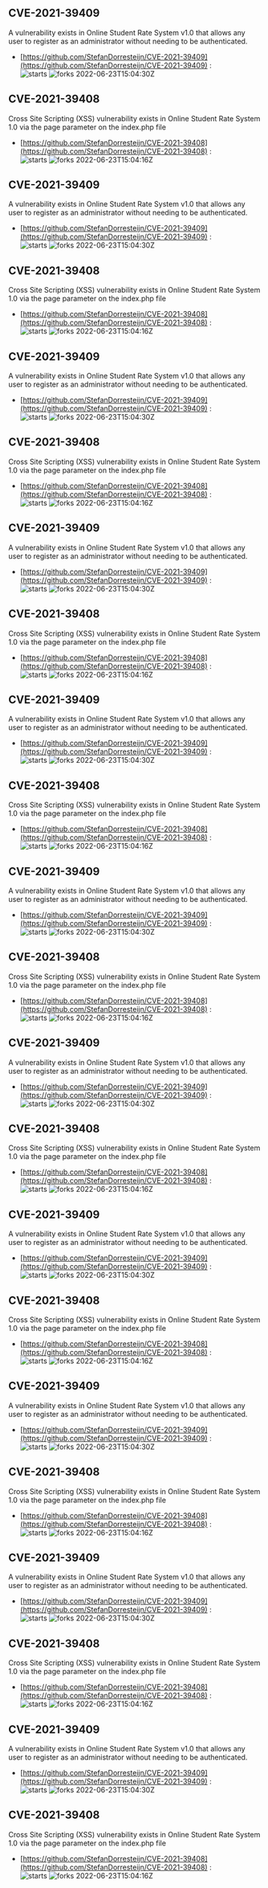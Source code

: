 ## CVE-2021-39409
 A vulnerability exists in Online Student Rate System v1.0 that allows any user to register as an administrator without needing to be authenticated.

- [https://github.com/StefanDorresteijn/CVE-2021-39409](https://github.com/StefanDorresteijn/CVE-2021-39409) :  
![starts](https://img.shields.io/github/stars/StefanDorresteijn/CVE-2021-39409.svg) 
![forks](https://img.shields.io/github/forks/StefanDorresteijn/CVE-2021-39409.svg) 
2022-06-23T15:04:30Z

## CVE-2021-39408
 Cross Site Scripting (XSS) vulnerability exists in Online Student Rate System 1.0 via the page parameter on the index.php file

- [https://github.com/StefanDorresteijn/CVE-2021-39408](https://github.com/StefanDorresteijn/CVE-2021-39408) :  
![starts](https://img.shields.io/github/stars/StefanDorresteijn/CVE-2021-39408.svg) 
![forks](https://img.shields.io/github/forks/StefanDorresteijn/CVE-2021-39408.svg) 
2022-06-23T15:04:16Z

## CVE-2021-39409
 A vulnerability exists in Online Student Rate System v1.0 that allows any user to register as an administrator without needing to be authenticated.

- [https://github.com/StefanDorresteijn/CVE-2021-39409](https://github.com/StefanDorresteijn/CVE-2021-39409) :  
![starts](https://img.shields.io/github/stars/StefanDorresteijn/CVE-2021-39409.svg) 
![forks](https://img.shields.io/github/forks/StefanDorresteijn/CVE-2021-39409.svg) 
2022-06-23T15:04:30Z

## CVE-2021-39408
 Cross Site Scripting (XSS) vulnerability exists in Online Student Rate System 1.0 via the page parameter on the index.php file

- [https://github.com/StefanDorresteijn/CVE-2021-39408](https://github.com/StefanDorresteijn/CVE-2021-39408) :  
![starts](https://img.shields.io/github/stars/StefanDorresteijn/CVE-2021-39408.svg) 
![forks](https://img.shields.io/github/forks/StefanDorresteijn/CVE-2021-39408.svg) 
2022-06-23T15:04:16Z

## CVE-2021-39409
 A vulnerability exists in Online Student Rate System v1.0 that allows any user to register as an administrator without needing to be authenticated.

- [https://github.com/StefanDorresteijn/CVE-2021-39409](https://github.com/StefanDorresteijn/CVE-2021-39409) :  
![starts](https://img.shields.io/github/stars/StefanDorresteijn/CVE-2021-39409.svg) 
![forks](https://img.shields.io/github/forks/StefanDorresteijn/CVE-2021-39409.svg) 
2022-06-23T15:04:30Z

## CVE-2021-39408
 Cross Site Scripting (XSS) vulnerability exists in Online Student Rate System 1.0 via the page parameter on the index.php file

- [https://github.com/StefanDorresteijn/CVE-2021-39408](https://github.com/StefanDorresteijn/CVE-2021-39408) :  
![starts](https://img.shields.io/github/stars/StefanDorresteijn/CVE-2021-39408.svg) 
![forks](https://img.shields.io/github/forks/StefanDorresteijn/CVE-2021-39408.svg) 
2022-06-23T15:04:16Z

## CVE-2021-39409
 A vulnerability exists in Online Student Rate System v1.0 that allows any user to register as an administrator without needing to be authenticated.

- [https://github.com/StefanDorresteijn/CVE-2021-39409](https://github.com/StefanDorresteijn/CVE-2021-39409) :  
![starts](https://img.shields.io/github/stars/StefanDorresteijn/CVE-2021-39409.svg) 
![forks](https://img.shields.io/github/forks/StefanDorresteijn/CVE-2021-39409.svg) 
2022-06-23T15:04:30Z

## CVE-2021-39408
 Cross Site Scripting (XSS) vulnerability exists in Online Student Rate System 1.0 via the page parameter on the index.php file

- [https://github.com/StefanDorresteijn/CVE-2021-39408](https://github.com/StefanDorresteijn/CVE-2021-39408) :  
![starts](https://img.shields.io/github/stars/StefanDorresteijn/CVE-2021-39408.svg) 
![forks](https://img.shields.io/github/forks/StefanDorresteijn/CVE-2021-39408.svg) 
2022-06-23T15:04:16Z

## CVE-2021-39409
 A vulnerability exists in Online Student Rate System v1.0 that allows any user to register as an administrator without needing to be authenticated.

- [https://github.com/StefanDorresteijn/CVE-2021-39409](https://github.com/StefanDorresteijn/CVE-2021-39409) :  
![starts](https://img.shields.io/github/stars/StefanDorresteijn/CVE-2021-39409.svg) 
![forks](https://img.shields.io/github/forks/StefanDorresteijn/CVE-2021-39409.svg) 
2022-06-23T15:04:30Z

## CVE-2021-39408
 Cross Site Scripting (XSS) vulnerability exists in Online Student Rate System 1.0 via the page parameter on the index.php file

- [https://github.com/StefanDorresteijn/CVE-2021-39408](https://github.com/StefanDorresteijn/CVE-2021-39408) :  
![starts](https://img.shields.io/github/stars/StefanDorresteijn/CVE-2021-39408.svg) 
![forks](https://img.shields.io/github/forks/StefanDorresteijn/CVE-2021-39408.svg) 
2022-06-23T15:04:16Z

## CVE-2021-39409
 A vulnerability exists in Online Student Rate System v1.0 that allows any user to register as an administrator without needing to be authenticated.

- [https://github.com/StefanDorresteijn/CVE-2021-39409](https://github.com/StefanDorresteijn/CVE-2021-39409) :  
![starts](https://img.shields.io/github/stars/StefanDorresteijn/CVE-2021-39409.svg) 
![forks](https://img.shields.io/github/forks/StefanDorresteijn/CVE-2021-39409.svg) 
2022-06-23T15:04:30Z

## CVE-2021-39408
 Cross Site Scripting (XSS) vulnerability exists in Online Student Rate System 1.0 via the page parameter on the index.php file

- [https://github.com/StefanDorresteijn/CVE-2021-39408](https://github.com/StefanDorresteijn/CVE-2021-39408) :  
![starts](https://img.shields.io/github/stars/StefanDorresteijn/CVE-2021-39408.svg) 
![forks](https://img.shields.io/github/forks/StefanDorresteijn/CVE-2021-39408.svg) 
2022-06-23T15:04:16Z

## CVE-2021-39409
 A vulnerability exists in Online Student Rate System v1.0 that allows any user to register as an administrator without needing to be authenticated.

- [https://github.com/StefanDorresteijn/CVE-2021-39409](https://github.com/StefanDorresteijn/CVE-2021-39409) :  
![starts](https://img.shields.io/github/stars/StefanDorresteijn/CVE-2021-39409.svg) 
![forks](https://img.shields.io/github/forks/StefanDorresteijn/CVE-2021-39409.svg) 
2022-06-23T15:04:30Z

## CVE-2021-39408
 Cross Site Scripting (XSS) vulnerability exists in Online Student Rate System 1.0 via the page parameter on the index.php file

- [https://github.com/StefanDorresteijn/CVE-2021-39408](https://github.com/StefanDorresteijn/CVE-2021-39408) :  
![starts](https://img.shields.io/github/stars/StefanDorresteijn/CVE-2021-39408.svg) 
![forks](https://img.shields.io/github/forks/StefanDorresteijn/CVE-2021-39408.svg) 
2022-06-23T15:04:16Z

## CVE-2021-39409
 A vulnerability exists in Online Student Rate System v1.0 that allows any user to register as an administrator without needing to be authenticated.

- [https://github.com/StefanDorresteijn/CVE-2021-39409](https://github.com/StefanDorresteijn/CVE-2021-39409) :  
![starts](https://img.shields.io/github/stars/StefanDorresteijn/CVE-2021-39409.svg) 
![forks](https://img.shields.io/github/forks/StefanDorresteijn/CVE-2021-39409.svg) 
2022-06-23T15:04:30Z

## CVE-2021-39408
 Cross Site Scripting (XSS) vulnerability exists in Online Student Rate System 1.0 via the page parameter on the index.php file

- [https://github.com/StefanDorresteijn/CVE-2021-39408](https://github.com/StefanDorresteijn/CVE-2021-39408) :  
![starts](https://img.shields.io/github/stars/StefanDorresteijn/CVE-2021-39408.svg) 
![forks](https://img.shields.io/github/forks/StefanDorresteijn/CVE-2021-39408.svg) 
2022-06-23T15:04:16Z

## CVE-2021-39409
 A vulnerability exists in Online Student Rate System v1.0 that allows any user to register as an administrator without needing to be authenticated.

- [https://github.com/StefanDorresteijn/CVE-2021-39409](https://github.com/StefanDorresteijn/CVE-2021-39409) :  
![starts](https://img.shields.io/github/stars/StefanDorresteijn/CVE-2021-39409.svg) 
![forks](https://img.shields.io/github/forks/StefanDorresteijn/CVE-2021-39409.svg) 
2022-06-23T15:04:30Z

## CVE-2021-39408
 Cross Site Scripting (XSS) vulnerability exists in Online Student Rate System 1.0 via the page parameter on the index.php file

- [https://github.com/StefanDorresteijn/CVE-2021-39408](https://github.com/StefanDorresteijn/CVE-2021-39408) :  
![starts](https://img.shields.io/github/stars/StefanDorresteijn/CVE-2021-39408.svg) 
![forks](https://img.shields.io/github/forks/StefanDorresteijn/CVE-2021-39408.svg) 
2022-06-23T15:04:16Z

## CVE-2021-39409
 A vulnerability exists in Online Student Rate System v1.0 that allows any user to register as an administrator without needing to be authenticated.

- [https://github.com/StefanDorresteijn/CVE-2021-39409](https://github.com/StefanDorresteijn/CVE-2021-39409) :  
![starts](https://img.shields.io/github/stars/StefanDorresteijn/CVE-2021-39409.svg) 
![forks](https://img.shields.io/github/forks/StefanDorresteijn/CVE-2021-39409.svg) 
2022-06-23T15:04:30Z

## CVE-2021-39408
 Cross Site Scripting (XSS) vulnerability exists in Online Student Rate System 1.0 via the page parameter on the index.php file

- [https://github.com/StefanDorresteijn/CVE-2021-39408](https://github.com/StefanDorresteijn/CVE-2021-39408) :  
![starts](https://img.shields.io/github/stars/StefanDorresteijn/CVE-2021-39408.svg) 
![forks](https://img.shields.io/github/forks/StefanDorresteijn/CVE-2021-39408.svg) 
2022-06-23T15:04:16Z

## CVE-2021-39409
 A vulnerability exists in Online Student Rate System v1.0 that allows any user to register as an administrator without needing to be authenticated.

- [https://github.com/StefanDorresteijn/CVE-2021-39409](https://github.com/StefanDorresteijn/CVE-2021-39409) :  
![starts](https://img.shields.io/github/stars/StefanDorresteijn/CVE-2021-39409.svg) 
![forks](https://img.shields.io/github/forks/StefanDorresteijn/CVE-2021-39409.svg) 
2022-06-23T15:04:30Z

## CVE-2021-39408
 Cross Site Scripting (XSS) vulnerability exists in Online Student Rate System 1.0 via the page parameter on the index.php file

- [https://github.com/StefanDorresteijn/CVE-2021-39408](https://github.com/StefanDorresteijn/CVE-2021-39408) :  
![starts](https://img.shields.io/github/stars/StefanDorresteijn/CVE-2021-39408.svg) 
![forks](https://img.shields.io/github/forks/StefanDorresteijn/CVE-2021-39408.svg) 
2022-06-23T15:04:16Z

